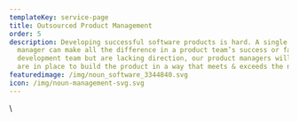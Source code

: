 ```yaml
---
templateKey: service-page
title: Outsourced Product Management
order: 5
description: Developing successful software products is hard. A single experienced product
  manager can make all the difference in a product team’s success or failure. If you have a
  development team but are lacking direction, our product managers will ensure the processes
  are in place to build the product in a way that meets & exceeds the needs of your target users.
featuredimage: /img/noun_software_3344840.svg
icon: /img/noun-management-svg.svg
---
```

\